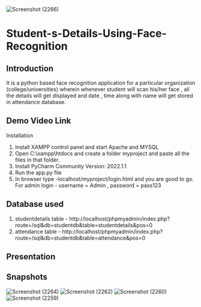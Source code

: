 ![Screenshot (2266)](https://github.com/user-attachments/assets/6fd0b555-1f00-47b4-9400-d3a9c97a7ec5)
# Student-s-Details-Using-Face-Recognition

## Introduction
It is a python based face recognition application for a particular organization (college/universities) wherein whenever student will scan his/her face , all the details will get displayed and date , time along with name will get stored in attendance database.
## Demo Video Link
Installation
1) Install XAMPP control panel and start Apache and MYSQL 
2) Open C:\xampp\htdocs and create a folder myproject and paste all the files in that folder.
3) Install PyCharm Community Version: 2022.1.1
4) Run the app.py file
5) In browser type -localhost/myproject/login.html  and you are good to go.
   For admin login - username = Admin , password = pass123
## Database used
1) studentdetails table - http://localhost/phpmyadmin/index.php?route=/sql&db=studentdb&table=studentdetails&pos=0
2) attendance table - http://localhost/phpmyadmin/index.php?route=/sql&db=studentdb&table=attendance&pos=0
## Presentation
## Snapshots
![Screenshot (2264)](https://github.com/user-attachments/assets/f286effd-745f-44b0-80d8-6cd35d6d720a)
![Screenshot (2262)](https://github.com/user-attachments/assets/74c25f0c-6f28-462d-a41f-973d2ded4981)
![Screenshot (2260)](https://github.com/user-attachments/assets/8cc1eacd-cb1b-4f5d-ae41-e60d7e526759)
![Screenshot (2259)](https://github.com/user-attachments/assets/1d5528ce-26b3-4b14-bcf3-8a260a0e0ed8)

